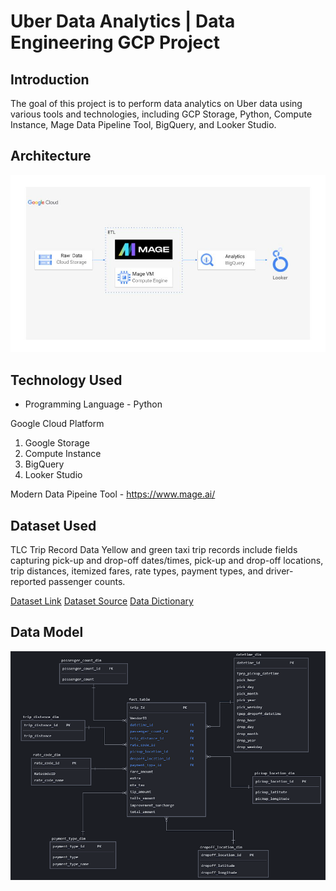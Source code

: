 # Uber Data Analytics | Data Engineering GCP Project

## Introduction

The goal of this project is to perform data analytics on Uber data using various tools and technologies, including GCP Storage, Python, Compute Instance, Mage Data Pipeline Tool, BigQuery, and Looker Studio.

## Architecture 
<img src="architecture.jpg">

## Technology Used
- Programming Language - Python

Google Cloud Platform
1. Google Storage
2. Compute Instance 
3. BigQuery
4. Looker Studio

Modern Data Pipeine Tool - https://www.mage.ai/

## Dataset Used
TLC Trip Record Data
Yellow and green taxi trip records include fields capturing pick-up and drop-off dates/times, pick-up and drop-off locations, trip distances, itemized fares, rate types, payment types, and driver-reported passenger counts. 

[Dataset Link](https://github.com/iM7d4/Uber-Data-Analytics---Data-Engineering-GCP-Project/blob/main/data/uber_data.csv)
[Dataset Source](https://www.nyc.gov/site/tlc/about/tlc-trip-record-data.page)
[Data Dictionary](https://www.nyc.gov/assets/tlc/downloads/pdf/data_dictionary_trip_records_yellow.pdf)

## Data Model
<img src="Data_Model.png">


